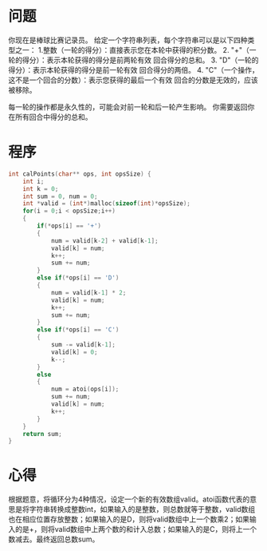 # 问题
你现在是棒球比赛记录员。
给定一个字符串列表，每个字符串可以是以下四种类型之一：
1.整数（一轮的得分）：直接表示您在本轮中获得的积分数。
2. "+"（一轮的得分）：表示本轮获得的得分是前两轮有效 回合得分的总和。
3. "D"（一轮的得分）：表示本轮获得的得分是前一轮有效 回合得分的两倍。
4. "C"（一个操作，这不是一个回合的分数）：表示您获得的最后一个有效 回合的分数是无效的，应该被移除。

每一轮的操作都是永久性的，可能会对前一轮和后一轮产生影响。
你需要返回你在所有回合中得分的总和。
# 程序
```C
int calPoints(char** ops, int opsSize) {
    int i;
    int k = 0;
    int sum = 0, num = 0;
    int *valid = (int*)malloc(sizeof(int)*opsSize);
    for(i = 0;i < opsSize;i++)
    {
        if(*ops[i] == '+')
        {
            num = valid[k-2] + valid[k-1];
            valid[k] = num;
            k++;
            sum += num;
        }
        else if(*ops[i] == 'D')
        {
            num = valid[k-1] * 2;
            valid[k] = num;
            k++;
            sum += num;
        }
        else if(*ops[i] == 'C')
        {
            sum -= valid[k-1];
            valid[k] = 0;
            k--;
        }
        else
        {
            num = atoi(ops[i]);
            sum += num;
            valid[k] = num;
            k++;
        }
    }
    return sum;
}
```
# 心得
根据题意，将循环分为4种情况，设定一个新的有效数组valid。atoi函数代表的意思是将字符串转换成整数int，如果输入的是整数，则总数就等于整数，valid数组也在相应位置存放整数；如果输入的是D，则将valid数组中上一个数乘2；如果输入的是+，则将valid数组中上两个数的和计入总数；如果输入的是C，则将上一个数减去。最终返回总数sum。